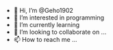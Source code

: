 - 👋 Hi, I’m @Geho1902
- 👀 I’m interested in programming
- 🌱 I’m currently learning 
- 💞️ I’m looking to collaborate on ...
- 📫 How to reach me ...

<!---
Geho1902/Geho1902 is a ✨ special ✨ repository because its `README.md` (this file) appears on your GitHub profile.
You can click the Preview link to take a look at your changes.
--->
